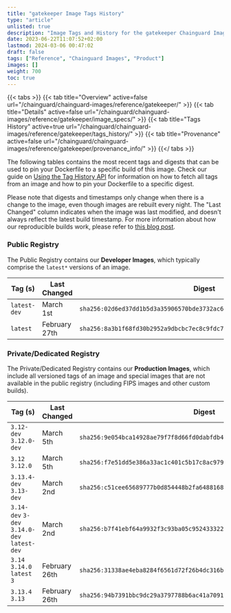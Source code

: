 ```yaml
---
title: "gatekeeper Image Tags History"
type: "article"
unlisted: true
description: "Image Tags and History for the gatekeeper Chainguard Image"
date: 2023-06-22T11:07:52+02:00
lastmod: 2024-03-06 00:47:02
draft: false
tags: ["Reference", "Chainguard Images", "Product"]
images: []
weight: 700
toc: true
---
```


{{< tabs >}}
{{< tab title="Overview" active=false url="/chainguard/chainguard-images/reference/gatekeeper/" >}}
{{< tab title="Details" active=false url="/chainguard/chainguard-images/reference/gatekeeper/image_specs/" >}}
{{< tab title="Tags History" active=true url="/chainguard/chainguard-images/reference/gatekeeper/tags_history/" >}}
{{< tab title="Provenance" active=false url="/chainguard/chainguard-images/reference/gatekeeper/provenance_info/" >}}
{{</ tabs >}}

The following tables contains the most recent tags and digests that can be used to pin your Dockerfile to a specific build of this image. Check our guide on [Using the Tag History API](/chainguard/chainguard-images/using-the-tag-history-api/) for information on how to fetch all tags from an image and how to pin your Dockerfile to a specific digest.

Please note that digests and timestamps only change when there is a change to the image, even though images are rebuilt every night. The "Last Changed" column indicates when the image was last modified, and doesn't always reflect the latest build timestamp. For more information about how our reproducible builds work, please refer to [this blog post](https://www.chainguard.dev/unchained/reproducing-chainguards-reproducible-image-builds).

### Public Registry
The Public Registry contains our **Developer Images**, which typically comprise the `latest*` versions of an image.

| Tag (s)       | Last Changed  | Digest                                                                    |
|---------------|---------------|---------------------------------------------------------------------------|
|  `latest-dev` | March 1st     | `sha256:02d6ed37dd1b5d3a35906570bde3732ac6542fd0f41d609dea544d0cec66ace6` |
|  `latest`     | February 27th | `sha256:8a3b1f68fd30b2952a9dbcbc7ec8c9fdc760706cc6ebaef290d91e04f2e3ada7` |


### Private/Dedicated Registry
The Private/Dedicated Registry contains our **Production Images**, which include all versioned tags of an image and special images that are not available in the public registry (including FIPS images and other custom builds).

| Tag (s)                                       | Last Changed  | Digest                                                                    |
|-----------------------------------------------|---------------|---------------------------------------------------------------------------|
|  `3.12-dev` `3.12.0-dev`                      | March 5th     | `sha256:9e054bca14928ae79f7f8d66fd0dabfdb44451e87ff9c32476fbea20696709f4` |
|  `3.12` `3.12.0`                              | March 5th     | `sha256:f7e51dd5e386a33ac1c401c5b17c8ac979f7e9e3a36df63f2178f37f0dde7d42` |
|  `3.13.4-dev` `3.13-dev`                      | March 2nd     | `sha256:c51cee65689777b0d854448b2fa6488168cd7bb66f712f4221d834dc815502c0` |
|  `3.14-dev` `3-dev` `3.14.0-dev` `latest-dev` | March 2nd     | `sha256:b7f41ebf64a9932f3c93ba05c952433322bd4edb24ae0b77a728c95cbf4de34b` |
|  `3.14` `3.14.0` `latest` `3`                 | February 26th | `sha256:31338ae4eba8284f6561d72f26b4dc316ba2de806b69e10045087edd912ab50a` |
|  `3.13.4` `3.13`                              | February 26th | `sha256:94b7391bbc9dc29a3797788b6ac41a7091c4775fc16ba645b9d2e964803bc6db` |

